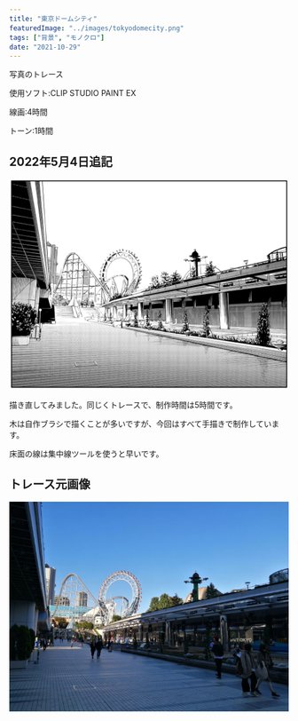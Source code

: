 ```yaml
---
title: "東京ドームシティ"
featuredImage: "../images/tokyodomecity.png"
tags: ["背景", "モノクロ"]
date: "2021-10-29"
---
```


写真のトレース

使用ソフト:CLIP STUDIO PAINT EX

線画:4時間

トーン:1時間

## 2022年5月4日追記
![東京ドームシティ描き直し](../images/tdc2022.jpg)

描き直してみました。同じくトレースで、制作時間は5時間です。

木は自作ブラシで描くことが多いですが、今回はすべて手描きで制作しています。

床面の線は集中線ツールを使うと早いです。

## トレース元画像
![東京ドームシティ](../images/photo_tokyodomecity.jpg)
